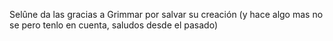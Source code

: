 Selûne da las gracias a Grimmar por salvar su creación (y hace algo mas no se pero tenlo en cuenta, saludos desde el pasado)